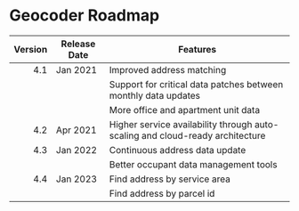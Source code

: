 # Geocoder Roadmap
Version | Release Date | Features
-------: | --------------- | -------------
4.1|Jan 2021|Improved address matching
|||Support for critical data patches between monthly data updates
|||More office and apartment unit data
4.2|Apr 2021|Higher service availability through auto-scaling and cloud-ready architecture
4.3|Jan 2022|Continuous address data update|
|||Better occupant data management tools|
4.4|Jan 2023|Find address by service area|
|||Find address by parcel id|
